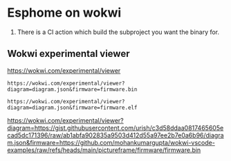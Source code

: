 # Esphome on wokwi

1. There is a CI action which build the subproject you want the binary for.

## Wokwi experimental viewer

https://wokwi.com/experimental/viewer

```
https://wokwi.com/experimental/viewer?diagram=diagram.json&firmware=firmware.bin

https://wokwi.com/experimental/viewer?diagram=diagram.json&firmware=firmware.elf
```

https://wokwi.com/experimental/viewer?diagram=https://gist.githubusercontent.com/urish/c3d58ddaa0817465605ecad5dc171396/raw/ab1abfa902835a9503d412d55a97ee2b7e0a6b96/diagram.json&firmware=https://github.com/mohankumargupta/wokwi-vscode-examples/raw/refs/heads/main/pictureframe/firmware/firmware.bin

